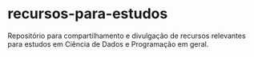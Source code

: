 # recursos-para-estudos
 Repositório para compartilhamento e divulgação de recursos relevantes para estudos em Ciência de Dados e Programação em geral. 
